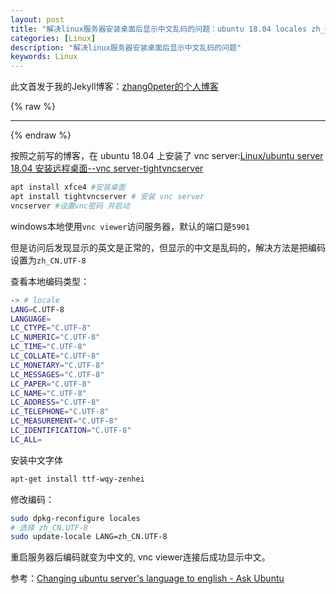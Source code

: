 ```yaml
---
layout: post
title: "解决linux服务器安装桌面后显示中文乱码的问题：ubuntu 18.04 locales zh_CN.UTF-8"
categories: [Linux]
description: "解决linux服务器安装桌面后显示中文乱码的问题"
keywords: Linux
---
```


此文首发于我的Jekyll博客：[zhang0peter的个人博客](https://zhang0peter.com)         

{% raw %}
***          
{% endraw %}

按照之前写的博客，在 ubuntu 18.04 上安装了 vnc server:[Linux/ubuntu server 18.04 安装远程桌面--vnc server-tightvncserver](https://zhang0peter.com/2020/01/07/linux-server-vnc/)

```sh
apt install xfce4 #安装桌面
apt install tightvncserver # 安装 vnc server
vncserver #设置vnc密码 并启动
```

windows本地使用`vnc viewer`访问服务器，默认的端口是`5901`

但是访问后发现显示的英文是正常的，但显示的中文是乱码的，解决方法是把编码设置为`zh_CN.UTF-8`

查看本地编码类型：
```sh
-> # locale
LANG=C.UTF-8
LANGUAGE=
LC_CTYPE="C.UTF-8"
LC_NUMERIC="C.UTF-8"
LC_TIME="C.UTF-8"
LC_COLLATE="C.UTF-8"
LC_MONETARY="C.UTF-8"
LC_MESSAGES="C.UTF-8"
LC_PAPER="C.UTF-8"
LC_NAME="C.UTF-8"
LC_ADDRESS="C.UTF-8"
LC_TELEPHONE="C.UTF-8"
LC_MEASUREMENT="C.UTF-8"
LC_IDENTIFICATION="C.UTF-8"
LC_ALL=
```
安装中文字体
```sh
apt-get install ttf-wqy-zenhei
```
修改编码：
```sh
sudo dpkg-reconfigure locales
# 选择 zh_CN.UTF-8
sudo update-locale LANG=zh_CN.UTF-8
```
重启服务器后编码就变为中文的, vnc viewer连接后成功显示中文。

参考：[Changing ubuntu server's language to english - Ask Ubuntu](https://askubuntu.com/questions/380746/changing-ubuntu-servers-language-to-english)
